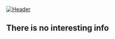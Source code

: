 [![Header](https://github.com/intezya/intezya/assets/main.gif)](https://loliland.ru/user/intezya)

## There is no interesting info
